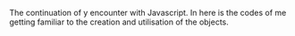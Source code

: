 The continuation of y encounter with Javascript. In here is the codes of me getting familiar to the creation and utilisation of the objects.
